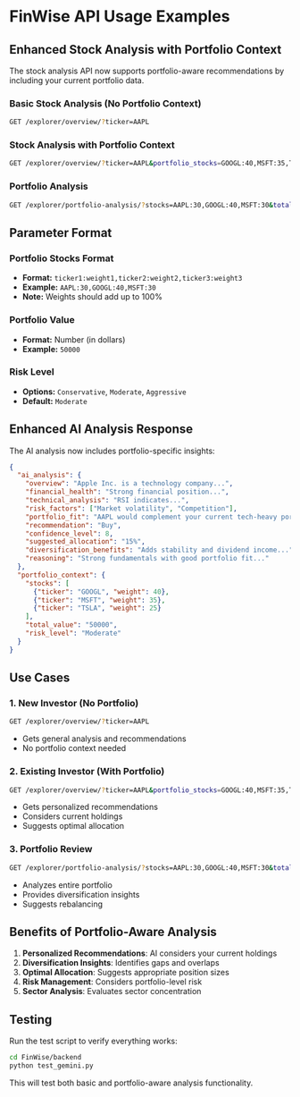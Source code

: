 # FinWise API Usage Examples

## Enhanced Stock Analysis with Portfolio Context

The stock analysis API now supports portfolio-aware recommendations by including your current portfolio data.

### Basic Stock Analysis (No Portfolio Context)

```bash
GET /explorer/overview/?ticker=AAPL
```

### Stock Analysis with Portfolio Context

```bash
GET /explorer/overview/?ticker=AAPL&portfolio_stocks=GOOGL:40,MSFT:35,TSLA:25&portfolio_value=50000&portfolio_risk=Moderate
```

### Portfolio Analysis

```bash
GET /explorer/portfolio-analysis/?stocks=AAPL:30,GOOGL:40,MSFT:30&total_value=10000&risk_level=Moderate
```

## Parameter Format

### Portfolio Stocks Format
- **Format:** `ticker1:weight1,ticker2:weight2,ticker3:weight3`
- **Example:** `AAPL:30,GOOGL:40,MSFT:30`
- **Note:** Weights should add up to 100%

### Portfolio Value
- **Format:** Number (in dollars)
- **Example:** `50000`

### Risk Level
- **Options:** `Conservative`, `Moderate`, `Aggressive`
- **Default:** `Moderate`

## Enhanced AI Analysis Response

The AI analysis now includes portfolio-specific insights:

```json
{
  "ai_analysis": {
    "overview": "Apple Inc. is a technology company...",
    "financial_health": "Strong financial position...",
    "technical_analysis": "RSI indicates...",
    "risk_factors": ["Market volatility", "Competition"],
    "portfolio_fit": "AAPL would complement your current tech-heavy portfolio...",
    "recommendation": "Buy",
    "confidence_level": 8,
    "suggested_allocation": "15%",
    "diversification_benefits": "Adds stability and dividend income...",
    "reasoning": "Strong fundamentals with good portfolio fit..."
  },
  "portfolio_context": {
    "stocks": [
      {"ticker": "GOOGL", "weight": 40},
      {"ticker": "MSFT", "weight": 35},
      {"ticker": "TSLA", "weight": 25}
    ],
    "total_value": "50000",
    "risk_level": "Moderate"
  }
}
```

## Use Cases

### 1. New Investor (No Portfolio)
```bash
GET /explorer/overview/?ticker=AAPL
```
- Gets general analysis and recommendations
- No portfolio context needed

### 2. Existing Investor (With Portfolio)
```bash
GET /explorer/overview/?ticker=AAPL&portfolio_stocks=GOOGL:40,MSFT:35,TSLA:25&portfolio_value=50000&portfolio_risk=Moderate
```
- Gets personalized recommendations
- Considers current holdings
- Suggests optimal allocation

### 3. Portfolio Review
```bash
GET /explorer/portfolio-analysis/?stocks=AAPL:30,GOOGL:40,MSFT:30&total_value=10000&risk_level=Moderate
```
- Analyzes entire portfolio
- Provides diversification insights
- Suggests rebalancing

## Benefits of Portfolio-Aware Analysis

1. **Personalized Recommendations**: AI considers your current holdings
2. **Diversification Insights**: Identifies gaps and overlaps
3. **Optimal Allocation**: Suggests appropriate position sizes
4. **Risk Management**: Considers portfolio-level risk
5. **Sector Analysis**: Evaluates sector concentration

## Testing

Run the test script to verify everything works:

```bash
cd FinWise/backend
python test_gemini.py
```

This will test both basic and portfolio-aware analysis functionality. 